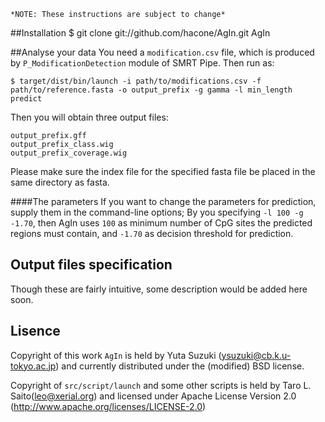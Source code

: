     *NOTE: These instructions are subject to change*

##Installation
    $ git clone git://github.com/hacone/AgIn.git AgIn

##Analyse your data
You need a `modification.csv` file, which is produced by `P_ModificationDetection` module of SMRT Pipe.
Then run as:

    $ target/dist/bin/launch -i path/to/modifications.csv -f path/to/reference.fasta -o output_prefix -g gamma -l min_length predict

Then you will obtain three output files:

    output_prefix.gff
    output_prefix_class.wig
    output_prefix_coverage.wig

Please make sure the index file for the specified fasta file be placed in the same directory as fasta.


####The parameters
If you want to change the parameters for prediction, supply them in the command-line options;
By you specifying `-l 100 -g -1.70`, 
then  AgIn uses `100` as minimum number of CpG sites the predicted regions must contain,
and `-1.70` as decision threshold for prediction.

## Output files specification
Though these are fairly intuitive, some description would be added here soon.

## Lisence

Copyright of this work `AgIn` is held by Yuta Suzuki
(ysuzuki@cb.k.u-tokyo.ac.jp) and currently distributed under the (modified) BSD license.

Copyright of `src/script/launch` and some other scripts is held by Taro L.
Saito(leo@xerial.org) and licensed under Apache License Version 2.0
(http://www.apache.org/licenses/LICENSE-2.0)
